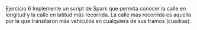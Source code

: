 Ejercicio 6
Implemente un script de Spark que permita conocer la calle en longitud y la calle en latitud más recorrida.
La calle más recorrida es aquella por la que transitaron más vehículos en cualquiera de sus tramos (cuadras). 